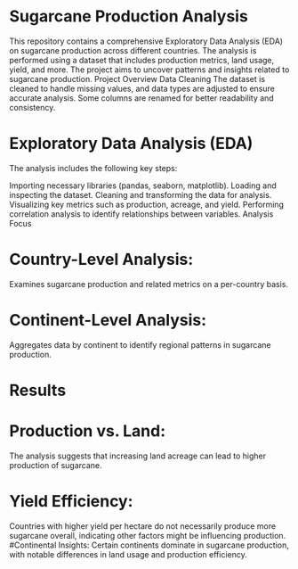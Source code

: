 # Sugarcane Production Analysis
This repository contains a comprehensive Exploratory Data Analysis (EDA) on sugarcane production across different countries. The analysis is performed using a dataset that includes production metrics, land usage, yield, and more. The project aims to uncover patterns and insights related to sugarcane production.
Project Overview
Data Cleaning
The dataset is cleaned to handle missing values, and data types are adjusted to ensure accurate analysis. Some columns are renamed for better readability and consistency.

# Exploratory Data Analysis (EDA)
The analysis includes the following key steps:

Importing necessary libraries (pandas, seaborn, matplotlib).
Loading and inspecting the dataset.
Cleaning and transforming the data for analysis.
Visualizing key metrics such as production, acreage, and yield.
Performing correlation analysis to identify relationships between variables.
Analysis Focus
# Country-Level Analysis: 
Examines sugarcane production and related metrics on a per-country basis.
# Continent-Level Analysis: 
Aggregates data by continent to identify regional patterns in sugarcane production.
# Results
# Production vs. Land: 
The analysis suggests that increasing land acreage can lead to higher production of sugarcane.
# Yield Efficiency: 
Countries with higher yield per hectare do not necessarily produce more sugarcane overall, indicating other factors might be influencing production.
#Continental Insights: 
Certain continents dominate in sugarcane production, with notable differences in land usage and production efficiency.
